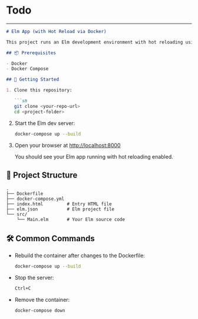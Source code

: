 # Todo
---

````markdown
# Elm App (with Hot Reload via Docker)

This project runs an Elm development environment with hot reloading using `elm-live` inside Docker.

## 📦 Prerequisites

- Docker
- Docker Compose

## 🚀 Getting Started

1. Clone this repository:

   ```sh
   git clone <your-repo-url>
   cd <project-folder>
````

2. Start the Elm dev server:

   ```sh
   docker-compose up --build
   ```

3. Open your browser at [http://localhost:8000](http://localhost:8000)

   You should see your Elm app running with hot reloading enabled.

## 🧾 Project Structure

```
.
├── Dockerfile
├── docker-compose.yml
├── index.html         # Entry HTML file
├── elm.json           # Elm project file
└── src/
    └── Main.elm       # Your Elm source code
```

## 🛠 Common Commands

* Rebuild the container after changes to the Dockerfile:

  ```sh
  docker-compose up --build
  ```

* Stop the server:

  ```sh
  Ctrl+C
  ```

* Remove the container:

  ```sh
  docker-compose down
  ```

